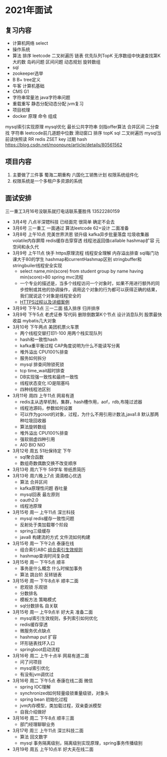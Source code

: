# 2021年面试

## 复习内容

* 计算机网络 select
* 操作系统
* 算法 排序 leetcode 二叉树遍历 链表 优先队列TopK 无序数组中快速查找第K大的数 岛屿问题 区间问题 动态规划 旋转数组
* sql
* zookeeper选举
* B B+ tree定义
* 牛客 计算机基础
* CMS G1
* 字符串常量池 java字符串问题
* 重载重写 静态分配动态分配 jvm复习
* 项目梳理
* docker 原理 命令 组成

mysql索引实现原理 mysql优化 最长公共字符串 剑指offer算法 合并区间 二分查找 字符串 leetcode前几道题中位数 滑动窗口 排序 topK sql
二叉树遍历
mysql当前读快照读 RR redis ZSET key 过期 hash
https://blog.csdn.net/moonpure/article/details/80561562

## 项目内容

1. 主要做了三件事 蜀海二期重构 六国化工销售计划 权限系统组件化
2. 权限系统是一个多租户多资源的系统

## 面试安排

三一重工3月16号没联系就打电话联系董胜伟 13522280159

* 3月4号 八点半深锶科技 已经面完 很简单 确定不会去
* 3月6号 三一重工 一面通过 算法leetcode 62+设计 二面准备
* 3月8号 上午10点 完美世界洪恩 锁升级 kafka异步批量落盘 垃圾收集器 volatile内存屏障 redis缓存击穿穿透 线程池返回值callable hashmap扩容 元空间和永久代
* 3月9号 上午11点 快手 https原理流程 线程安全理解 内存溢出排查 sql每门功课大于80的学生 hashmap和currentHashmap区别 stringbuffer和stringbuiler线程安全实现
  - select name,min(score) from student group by name having min(score)>80 spring mvc流程
  - 一个专业的描述是，当多个线程访问一个对象时，如果不用进行额外的同步控制或其他的协调操作，调用这个对象的行为都可以获得正确的结果，我们就说这个对象是线程安全的
  - [HTTPS过程以及详细案例](https://www.cnblogs.com/helloworldcode/p/10104935.html)
* 3月9号 下午3点 三一二面 插入排序 归并排序
* 3月9号 下午5点 老虎证券 写代码 删除倒数第K个节点 设计消息队列 股票最快收益 mybatis几大对象
* 3月10号 下午两点 美团机票火车票
  - 两个线程交替打印1-100 用两个栈实现队列
  - hash和一致性hash
  - kafka重平衡过程 CAP角度说明为什么不能读写分离
  - 堆外溢出 CPU100%排查
  - 服务如何拆分
  - mysql 排查间隙锁死锁
  - tcp time_wait超时排查
  - DB实现强一致性和最终一致性
  - 线程状态变化 IO是阻塞吗
  - 四种线程池区别
* 3月11号 周四 上午11点 网易有道
  - redis主从选举机制，集群，hash槽作用，aof，rdb,布隆过滤器
  - 线程池源码，参数如何设置
  - 可以作为gcroot的对象，过程，为什么不用引用计数法,java1.8 默认那两种垃圾回收器
  - 算法旋转数组
  - 堆外溢出 CPU100%排查
  - 强软弱虚四种引用
  - AIO BIO NIO
* 3月12号 周五 51社保待定 下午
  - sql聚合函数
  - 数组奇数偶数交换不改变顺序
* 3月13号 周六下午 58学车 带纸质简历
* 3月13号 周六晚上7点 滴滴橙心优选 
  - 算法 合并区间
  - kafka原理性问题 吞吐量
  - mysql回表 最左原则
  - oauth2.0
  - 线程池原理
* 3月15号 周一 上午11点 深兰科技
  - mysql redis缓存一致性问题
  - 反射处于类加载哪个阶段
  - spring三级缓存
  - java8 构建流的方式 文件流如何构建
* 3月15号 周一 下午2点 泰康在线
  - 组合索引ABC [组合索引生效规则](https://www.cnblogs.com/mintsd/p/13062308.html)
  - hashmap查询时间复杂度
* 3月15号 周一 下午5点 顺丰
  - 事务是什么概念 什么时候加事务
  - 算法 跳台阶 反转链表
* 3月15号 周一 下午8点半 顺丰二面 
  - 悲观锁 乐观锁
  - 分数排名
  - 模板方法 策略模式
  - sql分数排名 自关联
* 3月15号 周一 上午9点半 好大夫 准备二面
  - mysql索引生效规则，多列索引如何优化
  - redis缓存穿透
  - 微服务优点缺点
  - hashmap put 扩容
  - 环形链表找环入口
  - springboot启动流程
* 3月16号 周二 上午十点半 网易有道二面
  - 问了问项目
  - mysql索引优化
  - 有没有jvm调优过
* 3月16号 周二 下午5点 泰康在线二面 微信
  - spring IOC理解
  - synchronized如何轻量级锁重量级锁，对象头
  - spring bean 初始化过程
  - jvm内存模型，类加载过程，双亲委派模型  
  - 自我介绍做好
* 3月16号 周二 下午8点 顺丰三面
  - 部门经理聊聊业务
* 3月17号 周三 上午11点 深兰科技二面
  - 算法 回文数字
  - mysql 事务隔离级别，隔离级别实现原理，spring事务传播级别
* 3月19号 周五 上午10点半 好大夫在线二面
